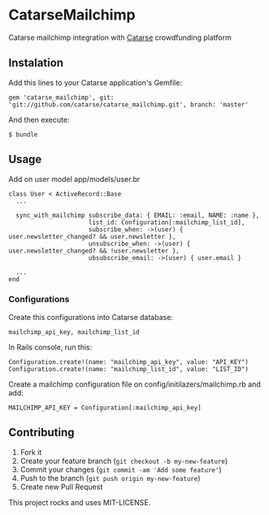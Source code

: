# CatarseMailchimp

Catarse mailchimp integration with [Catarse](http://github.com/danielweinmann/catarse) crowdfunding platform

## Instalation

Add this lines to your Catarse application's Gemfile:

    gem 'catarse_mailchimp', git: 'git://github.com/catarse/catarse_mailchimp.git', branch: 'master'

And then execute:

    $ bundle

## Usage

Add on user model app/models/user.br

    class User < ActiveRecord::Base
      ...

      sync_with_mailchimp subscribe_data: { EMAIL: :email, NAME: :name },      
                          list_id: Configuration[:mailchimp_list_id],
                          subscribe_when: ->(user) { user.newsletter_changed? && user.newsletter },
                          unsubscribe_when: ->(user) { user.newsletter_changed? && !user.newsletter },
                          ubsubscribe_email: ->(user) { user.email }      

      ...
    end

### Configurations

Create this configurations into Catarse database:

    mailchimp_api_key, mailchimp_list_id

In Rails console, run this:

    Configuration.create!(name: "mailchimp_api_key", value: "API_KEY")
    Configuration.create!(name: "mailchimp_list_id", value: "LIST_ID")

Create a mailchimp configuration file on config/initilazers/mailchimp.rb and add:

    MAILCHIMP_API_KEY = Configuration[:mailchimp_api_key]

## Contributing

1. Fork it
2. Create your feature branch (`git checkout -b my-new-feature`)
3. Commit your changes (`git commit -am 'Add some feature'`)
4. Push to the branch (`git push origin my-new-feature`)
5. Create new Pull Request


This project rocks and uses MIT-LICENSE.
